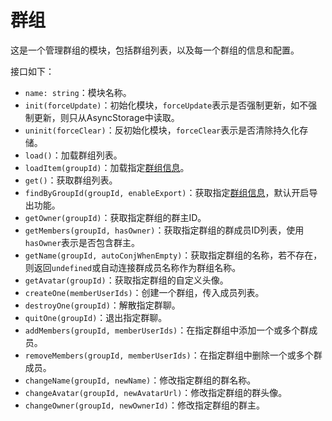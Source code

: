 # 群组

这是一个管理群组的模块，包括群组列表，以及每一个群组的信息和配置。

接口如下：

* `name: string`：模块名称。
* `init(forceUpdate)`：初始化模块，`forceUpdate`表示是否强制更新，如不强制更新，则只从AsyncStorage中读取。
* `uninit(forceClear)`：反初始化模块，`forceClear`表示是否清除持久化存储。
* `load()`：加载群组列表。
* `loadItem(groupId)`：加载指定[群组信息](Group#群组)。
* `get()`：获取群组列表。
* `findByGroupId(groupId, enableExport)`：获取指定[群组信息](Group#群组)，默认开启导出功能。
* `getOwner(groupId)`：获取指定群组的群主ID。
* `getMembers(groupId, hasOwner)`：获取指定群组的群成员ID列表，使用`hasOwner`表示是否包含群主。
* `getName(groupId, autoConjWhenEmpty)`：获取指定群组的名称，若不存在，则返回`undefined`或自动连接群成员名称作为群组名称。
* `getAvatar(groupId)`：获取指定群组的自定义头像。
* `createOne(memberUserIds)`：创建一个群组，传入成员列表。
* `destroyOne(groupId)`：解散指定群聊。
* `quitOne(groupId)`：退出指定群聊。
* `addMembers(groupId, memberUserIds)`：在指定群组中添加一个或多个群成员。
* `removeMembers(groupId, memberUserIds)`：在指定群组中删除一个或多个群成员。
* `changeName(groupId, newName)`：修改指定群组的群名称。
* `changeAvatar(groupId, newAvatarUrl)`：修改指定群组的群头像。
* `changeOwner(groupId, newOwnerId)`：修改指定群组的群主。